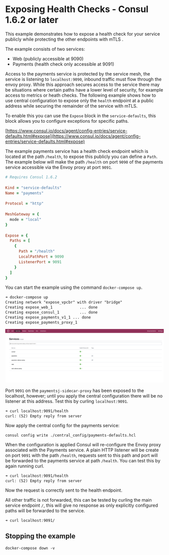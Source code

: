 # Exposing Health Checks - Consul 1.6.2 or later

This example demonstrates how to expose a health check for your service publicly while protecting the other endpoints with mTLS .

The example consists of two services:

* Web (publicly accessible at 9090)
* Payments (health check only accessible at 9091)

Access to the payments service is protected by the service mesh, the service is listening to `localhost:9090`, inbound traffic must flow through the envoy proxy. While this approach secures access to the service there may be situations where certain paths have a lower level of security, for example access to metrics or heath checks. The following example shows how to use central configuration to expose only the `health` endpoint at a public address while securing the remainder of the service with mTLS.

To enable this you can use the `Expose` block in the `service-defaults`, this block allows you to configure exceptions for specific paths.

[https://www.consul.io/docs/agent/config-entries/service-defaults.html#expose](https://www.consul.io/docs/agent/config-entries/service-defaults.html#expose)

The example payments service has a health check endpoint which is located at the path `/health`, to expose this publicly you can define a `Path`. The example below will make the path `/health` on port `9090` of the payments service accessible via the Envoy proxy at port `9091`.

```ruby
# Requires Consul 1.6.2

Kind = "service-defaults"
Name = "payments"

Protocol = "http"

MeshGateway = {
  mode = "local"
}

Expose = {
  Paths = [
    {
      Path = "/health"
      LocalPathPort = 9090
      ListenerPort = 9091
    }
  ]
}
```

You can start the example using the command `docker-compose up`.

```shell
➜ docker-compose up
Creating network "expose_vpcbr" with driver "bridge"
Creating expose_web_1            ... done
Creating expose_consul_1         ... done
Creating expose_payments_v1_1 ... done
Creating expose_payments_proxy_1
```

![](images/consul.png)

Port `9091` on the `paymentsj-sidecar-proxy` has been exposed to the localhost, however; until you apply the central configuration there will be no listener at this address. Test this by curling `localhost:9091`.

```shell
➜ curl localhost:9091/health
curl: (52) Empty reply from server
```

Now apply the central config for the payments service:

```
consul config write ./central_config/payments-defaults.hcl
```

When the configuration is applied Consul will re-configure the Envoy proxy associated with the Payments service. A plain HTTP listener will be create on port `9091` with the path `/health`, requests sent to this path and port will be forwarded to the payments service at path `/health`. You can test this by again running curl.

```shell
➜ curl localhost:9091/health
curl: (52) Empty reply from server
```

Now the request is correctly sent to the health endpoint. 

All other traffic is not forwarded, this can be tested by curling the main service endpoint `/`, this will give no response as only explicitly configured paths will be forwarded to the service.

```
➜ curl localhost:9091/
```

## Stopping the example

```
docker-compose down -v
```
